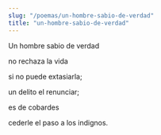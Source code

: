 ```yaml
---
slug: "/poemas/un-hombre-sabio-de-verdad"
title: "un-hombre-sabio-de-verdad"
---
```

Un hombre sabio de verdad

no rechaza la vida

si no puede extasiarla;

un delito el renunciar;

es de cobardes

cederle el paso a los indignos.